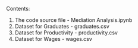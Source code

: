 Contents:
1. The code source file - Mediation Analysis.ipynb
2. Dataset for Graduates - graduates.csv
3. Dataset for Productivity - productivity.csv
4. Dataset for Wages - wages.csv
